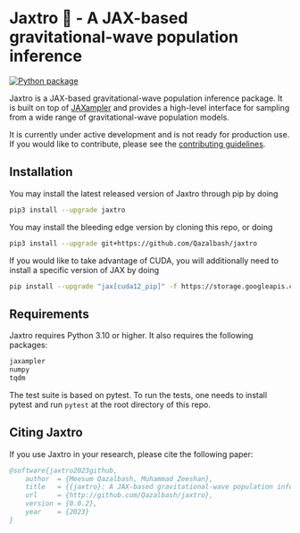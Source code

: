 # Jaxtro 🔭 - A JAX-based gravitational-wave population inference

[![Python package](https://github.com/Qazalbash/jaxtro/actions/workflows/python-package.yml/badge.svg)](https://github.com/Qazalbash/jaxtro/actions/workflows/python-package.yml)

Jaxtro is a JAX-based gravitational-wave population inference package. It is built on top of [JAXampler](https://github.com/Qazalbash/jaxampler) and provides a high-level interface for sampling from a wide range of gravitational-wave population models.

It is currently under active development and is not ready for production use. If you would like to contribute, please see the [contributing guidelines](CONTRIBUTING.md).

<!-- ## Features

- [x] 🚀 High-Performance Sampling: Leverage the power of JAX for high-speed, accurate sampling.
- [x] 🧩 Versatile Algorithms: A wide range of sampling methods to suit various applications.
- [x] 🔗 Easy Integration: Seamlessly integrates with existing JAX workflows. -->

## Installation

You may install the latest released version of Jaxtro through pip by doing

```bash
pip3 install --upgrade jaxtro
```

You may install the bleeding edge version by cloning this repo, or doing

```bash
pip3 install --upgrade git+https://github.com/Qazalbash/jaxtro
```

If you would like to take advantage of CUDA, you will additionally need to install a specific version of JAX by doing

```bash
pip install --upgrade "jax[cuda12_pip]" -f https://storage.googleapis.com/jax-releases/jax_cuda_releases.html
```

## Requirements

Jaxtro requires Python 3.10 or higher. It also requires the following packages:

```bash
jaxampler
numpy
tqdm
```

The test suite is based on pytest. To run the tests, one needs to install pytest and run `pytest` at the root directory of this repo.

## Citing Jaxtro

If you use Jaxtro in your research, please cite the following paper:

```bibtex
@software{jaxtro2023github,
    author  = {Meesum Qazalbash, Muhammad Zeeshan},
    title   = {{jaxtro}: A JAX-based gravitational-wave population inference},
    url     = {http://github.com/Qazalbash/jaxtro},
    version = {0.0.2},
    year    = {2023}
}
```

